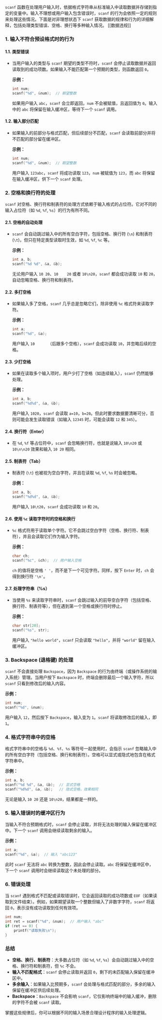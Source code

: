 `scanf` 函数在处理用户输入时，依据格式字符串从标准输入中读取数据并存储到指定的变量中。输入不理想或用户输入包含错误时，`scanf` 的行为会依照一定的规则来处理这些情况。下面是对非理想状态下 `scanf` 获取数据的规律和行为的详细解释，包括处理类型错误、空格、换行等多种输入情况。
[[数据违规]]
### 1. **输入不符合预设格式时的行为**

#### 1.1. **类型错误**
- 当用户输入的类型与 `scanf` 期望的类型不符时，`scanf` 会停止读取数据并返回读取到的成功项数。如果输入不能匹配第一个预期的类型，则函数返回 `0`。
  
  **示例：**
  ```c
  int num;
  scanf("%d", &num);  // 期望整数
  ```
  如果用户输入 `abc`，`scanf` 会立即返回，`num` 不会被赋值，且返回值为 `0`。输入中的 `abc` 将保留在输入缓冲区，等待下一个 `scanf` 调用。

#### 1.2. **输入部分匹配**
- 如果输入的前部分与格式匹配，但后续部分不匹配，`scanf` 会读取前部分并将不匹配的部分留在缓冲区。

  **示例：**
  ```c
  int num;
  scanf("%d", &num);  // 期望整数
  ```
  用户输入 `123abc`，`scanf` 将成功读取 `123`，`num` 被赋值为 `123`，而 `abc` 将保留在输入缓冲区，供下一个 `scanf` 处理。

### 2. **空格和换行符的处理**

`scanf` 对空格、换行符和制表符的处理方式依赖于输入格式的占位符。它对不同的输入占位符（如 `%d`, `%f`, `%s`）的行为有所不同。

#### 2.1. **空格的自动处理**
- `scanf` 会自动跳过输入中的所有空白字符，包括空格、换行符 (`\n`) 和制表符 (`\t`)，但只在特定类型读取时生效，如 `%d`, `%f`, `%c` 等。
  
  **示例：**
  ```c
  int a, b;
  scanf("%d %d", &a, &b);
  ```
  无论用户输入 `10 20`、`10    20` 或者 `10\n20`，`scanf` 都会成功读取 `10` 和 `20`，自动忽略空格、换行符和制表符。

#### 2.2. **多打空格**
- 如果输入多了空格，`scanf` 几乎总是忽略它们，除非使用 `%c` 格式符来读取字符。

  **示例：**
  ```c
  int a;
  scanf("%d", &a);
  ```
  用户输入 `10      `（后跟多个空格），`scanf` 会成功读取 `10`，并忽略后续的空格。

#### 2.3. **少打空格**
- 如果在读取多个输入项时，用户少打了空格（如连续输入），`scanf` 仍然能够处理。

  **示例：**
  ```c
  int a, b;
  scanf("%d%d", &a, &b);
  ```
  用户输入 `1020`，`scanf` 会读取 `a=10`，`b=20`。但此时要求数据要清晰可分，否则可能会发生读取错误（如输入 `12345` 时，可能会读取 `12` 和 `345`）。

#### 2.4. **换行符（Enter）**
- 在 `%d`, `%f` 等占位符中，`scanf` 会忽略换行符，也就是说输入 `10\n20` 或 `10\n\n20` 效果和输入 `10 20` 相同。

#### 2.5. **制表符（Tab）**
- 制表符 (`\t`) 也被视为空白字符，并且在读取 `%d`, `%f`, `%s` 时会被忽略。
  
  **示例：**
  ```c
  int a, b;
  scanf("%d%d", &a, &b);
  ```
  用户输入 `10\t20`，`scanf` 会成功读取 `10` 和 `20`。

#### 2.6. **使用 `%c` 读取字符时的空格和换行**
- `%c` 格式符用于读取单个字符。它不会跳过空白字符（空格、换行符、制表符），并且会读取它们作为输入字符。

  **示例：**
  ```c
  char ch;
  scanf("%c", &ch);  // 用户输入空格
  ```
  `ch` 的值将是空格 `' '`，而不是下一个可见字符。同样，按下 `Enter` 时，`ch` 会得到换行符 `'\n'`。

#### 2.7. **处理字符串（%s）**
- 当使用 `%s` 来读取字符串时，`scanf` 会跳过输入的前导空白字符（包括空格、换行符、制表符等），但在遇到第一个空格或换行符时停止。

  **示例：**
  ```c
  char str[20];
  scanf("%s", str);
  ```
  用户输入 `"hello world"`，`scanf` 只会读取 `"hello"`，并将 `"world"` 留在输入缓冲区。

### 3. **Backspace (退格键) 的处理**

`scanf` 不会直接处理 `Backspace`，因为 `Backspace` 的行为由终端（或操作系统的输入系统）管理。当用户按下 `Backspace` 时，终端会删除最后一个输入字符，所以 `scanf` 只看到修改后的输入内容。

**示例：**
```c
int num;
scanf("%d", &num);
```
用户输入 `12`，然后按下 `Backspace`，输入变为 `1`。`scanf` 将读取修改后的输入，即 `1`。

### 4. **格式字符串中的空格**

格式字符串中的空格与 `%d`、`%f`、`%s` 等符号一起使用时，会指示 `scanf` 忽略输入中的所有空白字符（包括空格、换行和制表符）。空格可以显式或隐式地包含在格式字符串中。

**示例：**
```c
int a, b;
scanf("%d %d", &a, &b);  // 显式空格
scanf("%d%d", &a, &b);   // 隐式空格，效果相同
```
无论是输入 `10 20` 还是 `10\n20`，结果都是一样的。

### 5. **输入错误时的缓冲区行为**

当输入不符合预期格式时，`scanf` 会停止读取，并将无法处理的输入保留在缓冲区中。下一个 `scanf` 调用会继续读取剩余的输入。

**示例：**
```c
int a;
scanf("%d", &a);  // 输入 "abc123"
```
此时 `scanf` 无法将 `abc` 转换为整数，因此会停止读取。`abc` 将保留在缓冲区中，下一个 `scanf` 调用时会继续读取这个未处理的部分。

### 6. **错误处理**

当 `scanf` 遇到格式不匹配或读取错误时，它会返回读取的成功项数或 `EOF`（如果读取到文件结束）。例如，如果期望读取一个整数但输入了非数字字符，`scanf` 将返回 `0`，表示没有成功读取到任何有效项。

```c
int num;
int ret = scanf("%d", &num);  // 用户输入 "abc"
if (ret == 0) {
    printf("读取失败\n");
}
```

### 总结
- **空格、换行、制表符**：大多数占位符（如 `%d`, `%f`, `%s`）会自动跳过输入中的空格、换行符和制表符，但 `%c` 不会。
- **输入不匹配格式**：`scanf` 会停止读取并返回 `0`，剩下的未匹配输入保留在缓冲区中。
- **多余输入**：如果输入比预期多，`scanf` 会处理与格式匹配的部分，多余的输入保留在缓冲区供后续处理。
- **Backspace**：`Backspace` 不会影响 `scanf`，它仅影响终端中的输入缓冲，删除的字符不会被 `scanf` 读取。

掌握这些规律后，你可以根据不同的输入场景合理设计程序的输入处理逻辑。